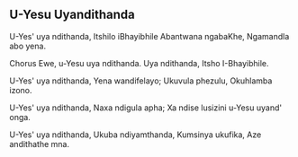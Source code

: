 ## U-Yesu Uyandithanda

U-Yes' uya ndithanda, Itshilo iBhayibhile
Abantwana ngabaKhe, Ngamandla abo yena.

Chorus
Ewe, u-Yesu uya ndithanda.
Uya ndithanda, Itsho I-Bhayibhile.

U-Yes' uya ndithanda, Yena wandifelayo;
Ukuvula phezulu, Okuhlamba izono.

U-Yes' uya ndithanda, Naxa ndigula apha;
Xa ndise lusizini u-Yesu uyand' onga.

U-Yes' uya ndithanda, Ukuba ndiyamthanda,
Kumsinya ukufika, Aze andithathe mna.

